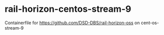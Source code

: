# rail-horizon-centos-stream-9
Containerfile for https://github.com/DSD-DBS/rail-horizon-oss on cent-os-stream-9
